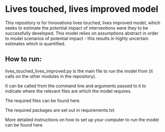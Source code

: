 # Lives touched, lives improved model

This repository is for Innovations lives touched, lives improved model, which seeks to estimate the potential 
impact of interventions were they to be successfully developed. This model relies on assumptions abstract in 
order to model scenarios of potential impact - this results in highly uncertain estimates which is quantified.

## How to run:

lives_touched_lives_improved.py is the main file to run the model from (it calls on the other modules in 
the repository).

It can be called from the command line and arguments passed to it to indicate where the relevant files are
which the model requires.

The required files can be found here.

The required packages are set out in requirements.txt 

More detailed instructions on how to set up your computer to run the model can be found here.